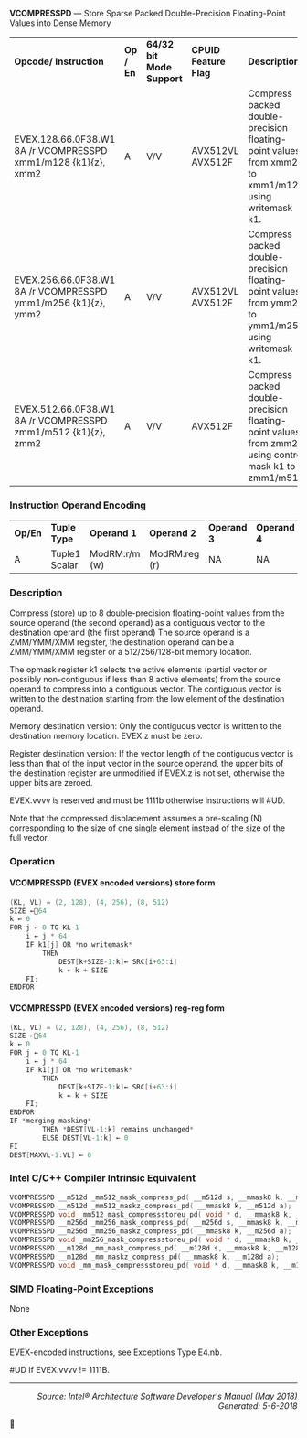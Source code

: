 <b>VCOMPRESSPD</b> — Store Sparse Packed Double-Precision Floating-Point Values into Dense
Memory
<table>
	<tr>
		<td><b>Opcode/ Instruction</b></td>
		<td><b>Op / En</b></td>
		<td><b>64/32 bit Mode Support</b></td>
		<td><b>CPUID Feature Flag</b></td>
		<td><b>Description</b></td>
	</tr>
	<tr>
		<td>EVEX.128.66.0F38.W1 8A /r VCOMPRESSPD xmm1/m128 {k1}{z}, xmm2</td>
		<td>A</td>
		<td>V/V</td>
		<td>AVX512VL AVX512F</td>
		<td>Compress packed double-precision floating-point values from xmm2 to xmm1/m128 using writemask k1.</td>
	</tr>
	<tr>
		<td>EVEX.256.66.0F38.W1 8A /r VCOMPRESSPD ymm1/m256 {k1}{z}, ymm2</td>
		<td>A</td>
		<td>V/V</td>
		<td>AVX512VL AVX512F</td>
		<td>Compress packed double-precision floating-point values from ymm2 to ymm1/m256 using writemask k1.</td>
	</tr>
	<tr>
		<td>EVEX.512.66.0F38.W1 8A /r VCOMPRESSPD zmm1/m512 {k1}{z}, zmm2</td>
		<td>A</td>
		<td>V/V</td>
		<td>AVX512F</td>
		<td>Compress packed double-precision floating-point values from zmm2 using control mask k1 to zmm1/m512.</td>
	</tr>
</table>


### Instruction Operand Encoding
<table>
	<tr>
		<td><b>Op/En</b></td>
		<td><b>Tuple Type</b></td>
		<td><b>Operand 1</b></td>
		<td><b>Operand 2</b></td>
		<td><b>Operand 3</b></td>
		<td><b>Operand 4</b></td>
	</tr>
	<tr>
		<td>A</td>
		<td>Tuple1 Scalar</td>
		<td>ModRM:r/m (w)</td>
		<td>ModRM:reg (r)</td>
		<td>NA</td>
		<td>NA</td>
	</tr>
</table>


### Description
Compress (store) up to 8 double-precision floating-point values from the source operand (the second operand) as
a contiguous vector to the destination operand (the first operand) The source operand is a ZMM/YMM/XMM register,
the destination operand can be a ZMM/YMM/XMM register or a 512/256/128-bit memory location.

The opmask register k1 selects the active elements (partial vector or possibly non-contiguous if less than 8 active
elements) from the source operand to compress into a contiguous vector. The contiguous vector is written to the
destination starting from the low element of the destination operand.

Memory destination version: Only the contiguous vector is written to the destination memory location. EVEX.z
must be zero.

Register destination version: If the vector length of the contiguous vector is less than that of the input vector in the
source operand, the upper bits of the destination register are unmodified if EVEX.z is not set, otherwise the upper
bits are zeroed.

EVEX.vvvv is reserved and must be 1111b otherwise instructions will \#UD.

Note that the compressed displacement assumes a pre-scaling (N) corresponding to the size of one single element
instead of the size of the full vector.

### Operation


#### VCOMPRESSPD (EVEX encoded versions) store form
```java
(KL, VL) = (2, 128), (4, 256), (8, 512)
SIZE ←64
k ← 0
FOR j ← 0 TO KL-1
    i ← j * 64
    IF k1[j] OR *no writemask*
        THEN 
            DEST[k+SIZE-1:k]← SRC[i+63:i]
            k ← k + SIZE
    FI;
ENDFOR
```
#### VCOMPRESSPD (EVEX encoded versions) reg-reg form
```java
(KL, VL) = (2, 128), (4, 256), (8, 512)
SIZE ←64
k ← 0
FOR j ← 0 TO KL-1
    i ← j * 64
    IF k1[j] OR *no writemask*
        THEN 
            DEST[k+SIZE-1:k]← SRC[i+63:i]
            k ← k + SIZE
    FI;
ENDFOR
IF *merging-masking* 
        THEN *DEST[VL-1:k] remains unchanged*
        ELSE DEST[VL-1:k] ← 0
FI
DEST[MAXVL-1:VL] ← 0
```
### Intel C/C++ Compiler Intrinsic Equivalent
```c
VCOMPRESSPD __m512d _mm512_mask_compress_pd( __m512d s, __mmask8 k, __m512d a);
VCOMPRESSPD __m512d _mm512_maskz_compress_pd( __mmask8 k, __m512d a);
VCOMPRESSPD void _mm512_mask_compressstoreu_pd( void * d, __mmask8 k, __m512d a);
VCOMPRESSPD __m256d _mm256_mask_compress_pd( __m256d s, __mmask8 k, __m256d a);
VCOMPRESSPD __m256d _mm256_maskz_compress_pd( __mmask8 k, __m256d a);
VCOMPRESSPD void _mm256_mask_compressstoreu_pd( void * d, __mmask8 k, __m256d a);
VCOMPRESSPD __m128d _mm_mask_compress_pd( __m128d s, __mmask8 k, __m128d a);
VCOMPRESSPD __m128d _mm_maskz_compress_pd( __mmask8 k, __m128d a);
VCOMPRESSPD void _mm_mask_compressstoreu_pd( void * d, __mmask8 k, __m128d a);
```
### SIMD Floating-Point Exceptions
None

### Other Exceptions

EVEX-encoded instructions, see Exceptions Type E4.nb.
<p>#UD
If EVEX.vvvv != 1111B.

 --- 
<p align="right"><i>Source: Intel® Architecture Software Developer's Manual (May 2018)<br>Generated: 5-6-2018</i></p>
